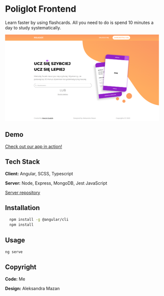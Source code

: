 
# Poliglot Frontend

Learn faster by using flashcards. All you need to do is spend 10 minutes a day to study systematically.

[<img src="./github/homepage.png" alt="App Screenshot">](https://mg.aw3.pl/home)


## Demo

[Check out our app in action!](https://mg.aw3.pl/home)


## Tech Stack

**Client:** Angular, SCSS, Typescript

**Server:** Node, Express, MongoDB, Jest JavaScript

[Server repository](https://github.com/marcing20067/poliglot-backend)
  

## Installation

```bash
  npm install -g @angular/cli
  npm install 
```


## Usage

```bash
ng serve
```

## Copyright

**Code:** Me

**Design:** Aleksandra Mazan
